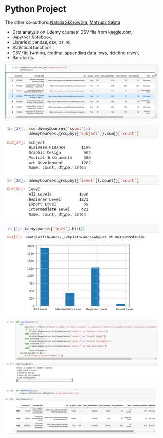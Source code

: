 # Python Project
The other co-authors: [Natalia Skórowska](https://github.com/NataliaSkorowska), [Mateusz Sałata](https://github.com/mateuszsalata1108)<br />
* Data analysis on Udemy courses' CSV file from kaggle.com,
* Jupyther Notebook,
* Libraries: pandas, csv, os, re,
* Statistical functions,
* CSV file (writing, reading, appending data rows, deleting rows),
* Bar charts.

![example1](https://github.com/KarolinaLewinska/Project_Python/blob/main/example1.PNG)

![example2](https://github.com/KarolinaLewinska/Project_Python/blob/main/example2.PNG)

![example3](https://github.com/KarolinaLewinska/Project_Python/blob/main/example3.PNG)

![example4](https://github.com/KarolinaLewinska/Project_Python/blob/main/example4.PNG)

![example5](https://github.com/KarolinaLewinska/Project_Python/blob/main/example5.PNG)
